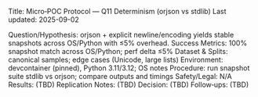 Title: Micro‑POC Protocol — Q11 Determinism (orjson vs stdlib)
Last updated: 2025-09-02

Question/Hypothesis: orjson + explicit newline/encoding yields stable snapshots across OS/Python with ≤5% overhead.
Success Metrics: 100% snapshot match across OS/Python; perf delta ≤5%
Dataset & Splits: canonical samples; edge cases (Unicode, large lists)
Environment: devcontainer (pinned), Python 3.11/3.12; OS notes
Procedure: run snapshot suite stdlib vs orjson; compare outputs and timings
Safety/Legal: N/A
Results: (TBD)
Replication Notes: (TBD)
Decision: (TBD)
Follow‑ups: (TBD)

